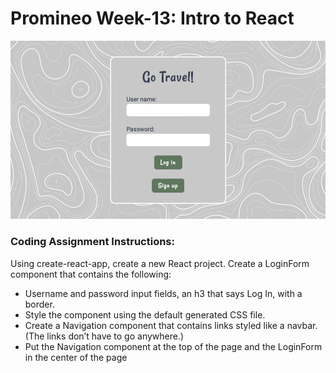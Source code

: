 # Promineo Week-13: Intro to React

![Screenshot of log in window](./src/images/example-screenshot.png)

### Coding Assignment Instructions:

Using create-react-app, create a new React project. Create a LoginForm component that contains the following:

- Username and password input fields, an h3 that says Log In, with a border.
- Style the component using the default generated CSS file.
- Create a Navigation component that contains links styled like a navbar. (The links don’t have to go anywhere.)
- Put the Navigation component at the top of the page and the LoginForm in the center of the page
